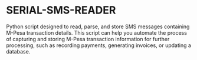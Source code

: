 # SERIAL-SMS-READER
Python script designed to read, parse, and store SMS messages containing M-Pesa transaction details. This script can help you automate the process of capturing and storing M-Pesa transaction information for further processing, such as recording payments, generating invoices, or updating a database.
